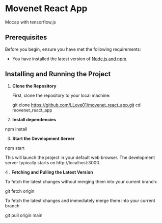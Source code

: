 # Movenet React App

Mocap with tensorflow.js


## Prerequisites

Before you begin, ensure you have met the following requirements:

- You have installed the latest version of [Node.js and npm](https://nodejs.org/en/).

## Installing and Running the Project

1. **Clone the Repository**

   First, clone the repository to your local machine:

   git clone https://github.com/LLove01/movenet_react_app.git
   cd movenet_react_app

2. **Install dependencies**

npm install

3. **Start the Development Server**

npm start

This will launch the project in your default web browser. The development server typically starts on http://localhost:3000.

4 . **Fetching and Pulling the Latest Version**

To fetch the latest changes without merging them into your current branch: 

git fetch origin

To fetch the latest changes and immediately merge them into your current branch: 

git pull origin main
